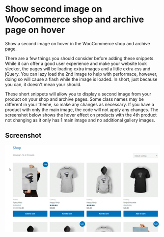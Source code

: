 # Show second image on WooCommerce shop and archive page on hover
Show a second image on hover in the WooCommerce shop and archive page.

There are a few things you should consider before adding these snippets. While it can offer a good user experience and make your website look sleeker, the pages will be loading extra images and a little extra css and jQuery. You can lazy load the 2nd image to help with performace, however, doing so will cause a flash while the image is loaded. In short, just because you can, it doesn't mean your should.

These short snippets will allow you to display a second image from your product on your shop and archive pages. Some class names may be different in your theme, so make any changes as necessary. If you have a product with only the main image, the code will not apply any changes. The screenshot below shows the hover effect on products with the 4th product not changing as it only has 1 main image and no additional gallery images.

## Screenshot

![alt text](/assets/shop-hover.gif)
